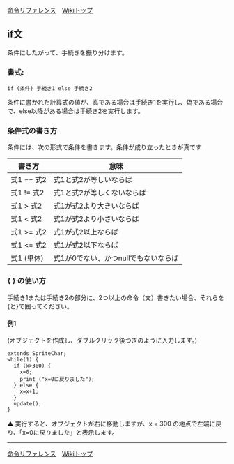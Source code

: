 
[命令リファレンス](./reference.md)&emsp;[Wikiトップ](./)

<title>命令リファレンス - if文</title>

## if文
条件にしたがって、手続きを振り分けます。

### 書式:
```
if (条件) 手続き1 else 手続き2
```
条件に書かれた計算式の値が、真である場合は手続き1を実行し、偽である場合で、else以降がある場合は手続き2を実行します。

### 条件式の書き方
条件には、次の形式で条件を書きます。条件が成り立ったときが真です

|書き方|意味|
|-|-|
|式1 == 式2|式1と式2が等しいならば|
|式1 != 式2|式1と式2が等しくないならば|
|式1 > 式2|式1が式2より大きいならば|
|式1 < 式2|式1が式2より小さいならば|
|式1 >= 式2|式1が式2以上ならば|
|式1 <= 式2|式1が式2以下ならば|
|式1 (単体)|式1が0でない、かつnullでもないならば|

### { } の使い方
手続き1または手続き2の部分に、2つ以上の命令（文）書きたい場合、それらを{と}で囲ってください。

#### 例1
(オブジェクトを作成し、ダブルクリック後つぎのように入力します。)
```
extends SpriteChar;
while(1) {
  if (x>300) {
    x=0;
    print ("x=0に戻りました");
  } else {
    x=x+1;
  }
  update();
}
```

▲ 実行すると、オブジェクトが右に移動しますが、x = 300 の地点で左端に戻り、「x=0に戻りました」と表示します。

***

[命令リファレンス](./reference.md)&emsp;[Wikiトップ](./)

